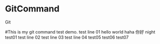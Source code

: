 # GitCommand
Git

#This is my git command test demo.
test line 01
hello world
haha
你好
night
test01
test line 02
test line 03
test line 04
test05
test06
test07
